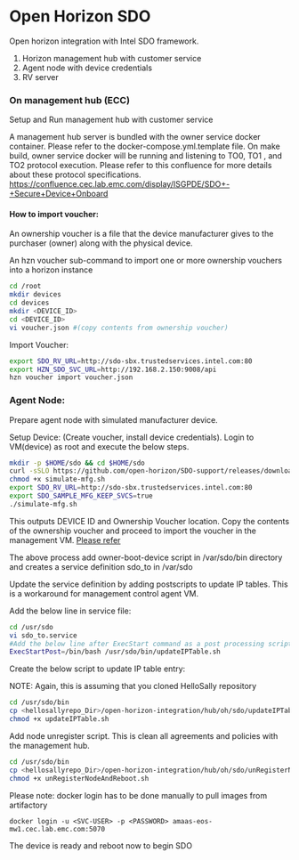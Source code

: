 # Open Horizon SDO

Open horizon integration with Intel SDO framework. 
1. Horizon management hub with customer service
2. Agent node with device credentials 
3. RV server

### On management hub (ECC)

Setup and Run management hub with customer service

A management hub server is bundled with the owner service docker container. Please refer to the docker-compose.yml.template file.
On make build, owner service docker will be running and listening to TO0, TO1 , and TO2 protocol execution. 
Please refer to this confluence for more details about these protocol specifications. https://confluence.cec.lab.emc.com/display/ISGPDE/SDO+-+Secure+Device+Onboard

#### How to import voucher:

An ownership voucher is a file that the device manufacturer gives to the purchaser (owner) along with the physical device. 

An hzn voucher sub-command to import one or more ownership vouchers into a horizon instance

``` bash
cd /root
mkdir devices
cd devices
mkdir <DEVICE_ID>
cd <DEVICE_ID>
vi voucher.json #(copy contents from ownership voucher) 
```

Import Voucher:

``` bash
export SDO_RV_URL=http://sdo-sbx.trustedservices.intel.com:80
export HZN_SDO_SVC_URL=http://192.168.2.150:9008/api
hzn voucher import voucher.json
```

### Agent Node:

Prepare agent node with simulated manufacturer device.

Setup Device: (Create voucher, install device credentials). Login to VM(device) as root and execute the below steps.

``` bash
mkdir -p $HOME/sdo && cd $HOME/sdo
curl -sSLO https://github.com/open-horizon/SDO-support/releases/download/v1.10/simulate-mfg.sh
chmod +x simulate-mfg.sh
export SDO_RV_URL=http://sdo-sbx.trustedservices.intel.com:80
export SDO_SAMPLE_MFG_KEEP_SVCS=true
./simulate-mfg.sh
```

This outputs DEVICE ID and Ownership Voucher location. Copy the contents of the ownership voucher and proceed to import the voucher in the management VM.
[Please refer](#How-to-import-voucher)

The above process add owner-boot-device script in /var/sdo/bin directory and creates a service definition sdo_to in /var/sdo

Update the service definition by adding postscripts to update IP tables. This is a workaround for management control agent VM.

Add the below line in service file:

``` bash
cd /usr/sdo
vi sdo_to.service
#Add the below line after ExecStart command as a post processing script
ExecStartPost=/bin/bash /usr/sdo/bin/updateIPTable.sh
```

Create the below script to update IP table entry:

NOTE: Again, this is assuming that you cloned HelloSally repository

``` bash
cd /usr/sdo/bin
cp <hellosallyrepo_Dir>/open-horizon-integration/hub/oh/sdo/updateIPTable.sh .
chmod +x updateIPTable.sh
```

Add node unregister script. This is clean all agreements and policies with the management hub.

``` bash
cd /usr/sdo/bin
cp <hellosallyrepo_Dir>/open-horizon-integration/hub/oh/sdo/unRegisterNodeAndReboot.sh .
chmod +x unRegisterNodeAndReboot.sh
```

Please note: docker login has to be done manually to pull images from artifactory 
```
docker login -u <SVC-USER> -p <PASSWORD> amaas-eos-mw1.cec.lab.emc.com:5070
```

The device is ready and reboot now to begin SDO
